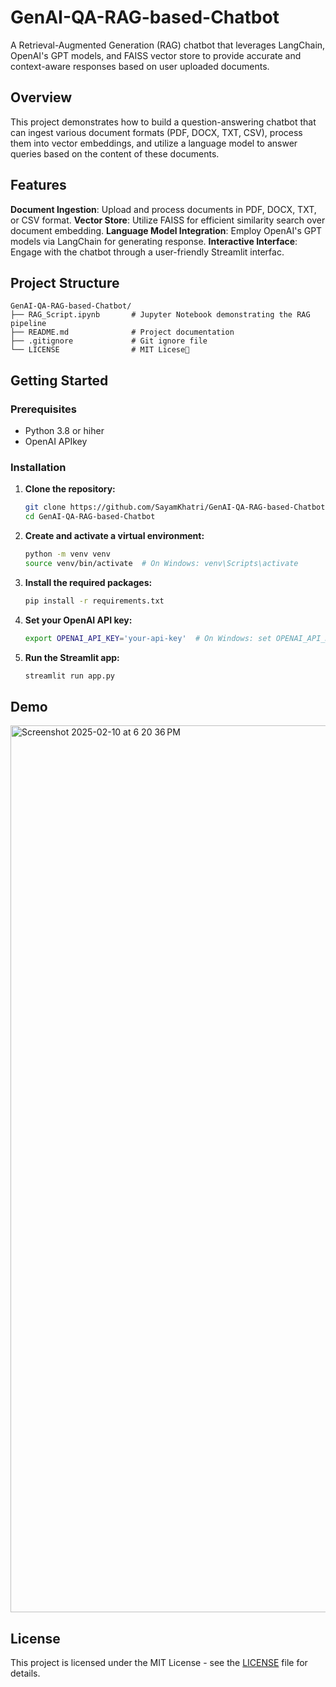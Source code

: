 # GenAI-QA-RAG-based-Chatbot

A Retrieval-Augmented Generation (RAG) chatbot that leverages LangChain, OpenAI's GPT models, and FAISS vector store to provide accurate and context-aware responses based on user uploaded documents.

## Overview
This project demonstrates how to build a question-answering chatbot that can ingest various document formats (PDF, DOCX, TXT, CSV), process them into vector embeddings, and utilize a language model to answer queries based on the content of these documents.

## Features

 **Document Ingestion**: Upload and process documents in PDF, DOCX, TXT, or CSV format.
 **Vector Store**: Utilize FAISS for efficient similarity search over document embedding.
 **Language Model Integration**: Employ OpenAI's GPT models via LangChain for generating response.
 **Interactive Interface**: Engage with the chatbot through a user-friendly Streamlit interfac.

## Project Structure

```
GenAI-QA-RAG-based-Chatbot/
├── RAG_Script.ipynb       # Jupyter Notebook demonstrating the RAG pipeline
├── README.md              # Project documentation
├── .gitignore             # Git ignore file
└── LICENSE                # MIT Licese
```


## Getting Started

### Prerequisites
- Python 3.8 or hiher
- OpenAI APIkey

### Installation

1. **Clone the repository:**

   ```bash
   git clone https://github.com/SayamKhatri/GenAI-QA-RAG-based-Chatbot.git
   cd GenAI-QA-RAG-based-Chatbot
   ```


2. **Create and activate a virtual environment:**

   ```bash
   python -m venv venv
   source venv/bin/activate  # On Windows: venv\Scripts\activate
   ```


3. **Install the required packages:**

   ```bash
   pip install -r requirements.txt
   ```


4. **Set your OpenAI API key:**

   ```bash
   export OPENAI_API_KEY='your-api-key'  # On Windows: set OPENAI_API_KEY='your-api-key'
   ```


5. **Run the Streamlit app:**

   ```bash
   streamlit run app.py
   ```

## Demo

<img width="1419" alt="Screenshot 2025-02-10 at 6 20 36 PM" src="https://github.com/user-attachments/assets/b5babd79-059b-4c09-9289-031eccb25d2b" />


## License

This project is licensed under the MIT License - see the [LICENSE](LICENSE) file for details.

